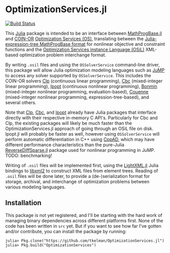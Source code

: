 # OptimizationServices.jl

[![Build Status](https://travis-ci.org/tkelman/OptimizationServices.jl.svg?branch=master)](https://travis-ci.org/tkelman/OptimizationServices.jl)

This [Julia](https://github.com/JuliaLang/julia) package is intended to be an interface between [MathProgBase.jl](https://github.com/JuliaOpt/MathProgBase.jl) and [COIN-OR](http://www.coin-or.org) [Optimization Services (OS)](https://projects.coin-or.org/OS), translating between the [Julia-expression-tree MathProgBase format](http://mathprogbasejl.readthedocs.org/en/latest/nlp.html#obj_expr) for nonlinear objective and constraint functions and the [Optimization Services instance Language (OSiL)](http://www.coin-or.org/OS/OSiL.html) XML-based optimization problem interchange format.

By writing ``.osil`` files and using the ``OSSolverService`` command-line driver, this package will allow Julia optimization modeling languages such as [JuMP](https://github.com/JuliaOpt/JuMP.jl) to access any solver supported by ``OSSolverService``. This includes the COIN-OR solvers [Clp](https://projects.coin-or.org/Clp) (continuous linear programming), [Cbc](https://projects.coin-or.org/Cbc) (mixed-integer linear programming), [Ipopt](https://projects.coin-or.org/Ipopt) (continuous nonlinear programming), [Bonmin](https://projects.coin-or.org/Bonmin) (mixed-integer nonlinear programming, evaluation-based), [Couenne](https://projects.coin-or.org/Couenne) (mixed-integer nonlinear programming, expression-tree-based), and several others.

Note that [Clp](https://github.com/JuliaOpt/Clp.jl), [Cbc](https://github.com/JuliaOpt/Cbc.jl), and [Ipopt](https://github.com/JuliaOpt/Ipopt.jl) already have Julia packages that interface directly with their respective in-memory C API's. Particularly for Cbc and Clp, the existing packages will likely be much faster than the OptimizationServices.jl approach of going through an OSiL file on disk. Ipopt.jl will probably be faster as well, however using ``OSSolverService`` will perform automatic differentiation in C++ using [CppAD](https://projects.coin-or.org/CppAD), which may have different performance characteristics than the pure-Julia [ReverseDiffSparse.jl](https://github.com/mlubin/ReverseDiffSparse.jl) package used for nonlinear programming in JuMP. TODO: benchmarking!

Writing of ``.osil`` files will be implemented first, using the [LightXML.jl](https://github.com/JuliaLang/LightXML.jl) Julia bindings to [libxml2](http://xmlsoft.org) to construct XML files from element trees. Reading of ``.osil`` files will be done later, to provide a (de-)serialization format for storage, archival, and interchange of optimization problems between various modeling languages.

## Installation

This package is not yet registered, and I'll be starting with the hard work of managing binary dependencies across different platforms first. None of the code has been written in `src` yet. But if you want to see how far I've gotten and/or contribute, you can install the package by running:

    julia> Pkg.clone("https://github.com/tkelman/OptimizationServices.jl")
    julia> Pkg.build("OptimizationServices")
